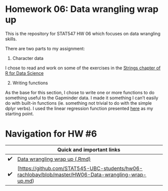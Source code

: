 # Homework 06: Data wrangling wrap up

This is the repository for STAT547 HW 06 which focuses on data wrangling skills.

There are two parts to my assignment:

1) Character data

I chose to read and work on some of the exercises in the [Strings chapter of R for Data Science](https://r4ds.had.co.nz/strings.html)

2) Writing functions

As the base for this section, I chose to write one or more functions to do something useful to the Gapminder data.
I made it something I can’t easily do with built-in functions (ie. something not trivial to do with the simple dplyr verbs).
I used the linear regression function presented [here](http://stat545.com/block012_function-regress-lifeexp-on-year.html) as my starting point.

# Navigation for HW #6


|               | Quick and important links|
| ------------- |-------------|
|  :heavy_check_mark: | [Data wrangling wrap up (.Rmd)](https://github.com/STAT545-UBC-students/hw06-rachlobay/blob/master/HW06-Data-wrangling-wrap-up.Rmd)| 
|  :heavy_check_mark: | [https://github.com/STAT545-UBC-students/hw06-rachlobay/blob/master/HW06-Data-wrangling-wrap-up.md)| 

